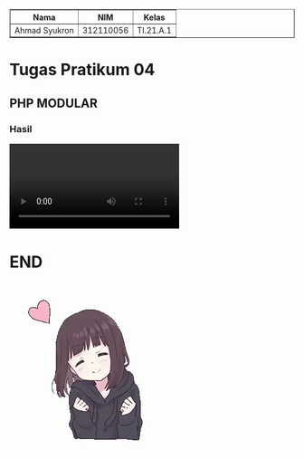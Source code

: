 <body>
    <table border="1">
        <tr>
            <th> Nama</th>
            <th>NIM</th>
            <th>Kelas</th>
        </tr>
        <tr>
            <td>Ahmad Syukron</td>
            <td>312110056</td>
            <td>TI.21.A.1</td>
        </tr>
    </table>
</body>

# Tugas Pratikum 04
## PHP MODULAR
### Hasil
![video 1](Video/Hasil_Tabel.mp4)



# END
![Gambar 13](Image/anime-love.gif)